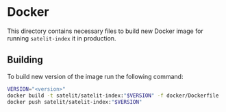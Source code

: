 # Docker

This directory contains necessary files to build new Docker image for
running `satelit-index` it in production.

## Building

To build new version of the image run the following command:

``` sh
VERSION="<version>"
docker build -t satelit/satelit-index:"$VERSION" -f docker/Dockerfile .
docker push satelit/satelit-index:"$VERSION"
```
